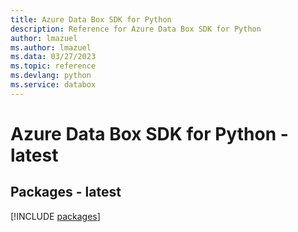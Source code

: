 ```yaml
---
title: Azure Data Box SDK for Python
description: Reference for Azure Data Box SDK for Python
author: lmazuel
ms.author: lmazuel
ms.data: 03/27/2023
ms.topic: reference
ms.devlang: python
ms.service: databox
---
```

# Azure Data Box SDK for Python - latest
## Packages - latest
[!INCLUDE [packages](data-box-index.md)]